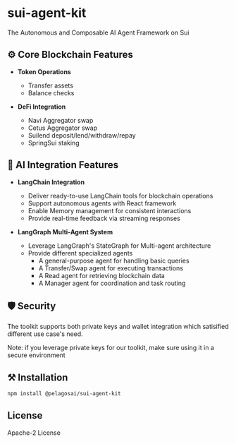 # sui-agent-kit
The Autonomous and Composable AI Agent Framework on Sui

## ⚙️ Core Blockchain Features

- **Token Operations**
    - Transfer assets
    - Balance checks

- **DeFi Integration**
    - Navi Aggregator swap
    - Cetus Aggregator swap
    - Suilend deposit/lend/withdraw/repay
    - SpringSui staking

## 🤖 AI Integration Features

- **LangChain Integration**
  - Deliver ready-to-use LangChain tools for blockchain operations
  - Support autonomous agents with React framework
  - Enable Memory management for consistent interactions
  - Provide real-time feedback via streaming responses
 
- **LangGraph Multi-Agent System**
  - Leverage LangGraph's StateGraph for Multi-agent architecture
  - Provide different specialized agents
    - A general-purpose agent for handling basic queries
    - A Transfer/Swap agent for executing transactions
    - A Read agent for retrieving blockchain data
    - A Manager agent for coordination and task routing

## 🛡️ Security
The toolkit supports both private keys and wallet integration which satisified different use case's need.

Note: if you leverage private keys for our toolkit, make sure using it in a secure environment

## ⚒ Installation

```bash
npm install @pelagosai/sui-agent-kit
```

## License

Apache-2 License


